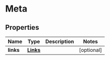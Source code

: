 

# Meta


## Properties

| Name | Type | Description | Notes |
|------------ | ------------- | ------------- | -------------|
|**links** | [**Links**](Links.md) |  |  [optional] |



